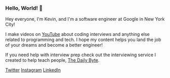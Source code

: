 ### Hello, World! 👋

<!--
**kdn251/kdn251** is a ✨ _special_ ✨ repository because its `README.md` (this file) appears on your GitHub profile.

Here are some ideas to get you started:

- 🔭 I’m currently working on ...
- 🌱 I’m currently learning ...
- 👯 I’m looking to collaborate on ...
- 🤔 I’m looking for help with ...
- 💬 Ask me about ...
- 📫 How to reach me: ...
- 😄 Pronouns: ...
- ⚡ Fun fact: ...
-->

Hey everyone, I'm Kevin, and I'm a software engineer at Google in New York City! 

I make videos on [YouTube](https://www.youtube.com/kevinnaughtonjr) about coding interviews and anything else related to programming and tech. I hope my content helps you land the job of your dreams and become a better engineer!

If you need help with interview prep check out the interviewing service I created to help teach people, [The Daily Byte](https://thedailybyte.dev/?ref=kevin).

[Twitter](https://twitter.com/KevinNaughtonJr)
[Instagram](https://www.instagram.com/kevinnaughtonjr/)
[LinkedIn](https://www.linkedin.com/in/kevindnaughtonjr/)

